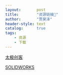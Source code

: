 ```yaml
---
layout:       post
title:        "资源链接🔗"
author:       "贾昊泽"
header-style: text
catalog:      true
tags:
    - 资源
    - 下载
---
```



[太极创客](http://www.taichi-maker.com/)

[SOLIDWORKS](https://mp.weixin.qq.com/s/IXAIPUTQLg1Ud1UiMEIg7w)